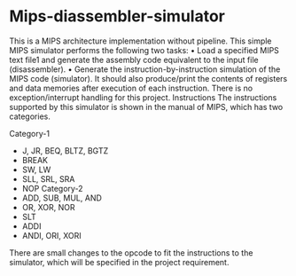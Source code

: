 # Mips-diassembler-simulator
This is a MIPS architecture implementation without pipeline.
This simple MIPS simulator performs the following two tasks:
• Load a specified MIPS text file1
and generate the assembly code equivalent to the input file
(disassembler). 
• Generate the instruction-by-instruction simulation of the MIPS code (simulator). It should also
produce/print the contents of registers and data memories after execution of each instruction.
There is no exception/interrupt handling for this project.
Instructions
The instructions supported by this simulator is shown in the manual of MIPS, which has two categories.

Category-1
* J, JR, BEQ, BLTZ, BGTZ
* BREAK
* SW, LW
* SLL, SRL, SRA
* NOP
Category-2
* ADD, SUB, MUL, AND
* OR, XOR, NOR
* SLT
* ADDI
* ANDI, ORI, XORI

There are small changes to the opcode to fit the instructions to the simulator, which will be specified in the project requirement.
